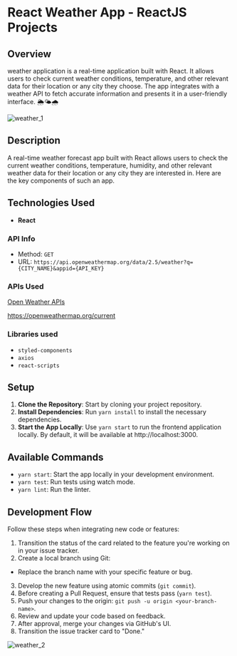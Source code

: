 # React Weather App - ReactJS Projects


## Overview
weather application is a real-time application built with React. It allows users to check current weather conditions, temperature, and other relevant data for their location or any city they choose. The app integrates with a weather API to fetch accurate information and presents it in a user-friendly interface. 🌦️🌤️🌧️

![weather_1](https://github.com/Naumaan777/weather-application/assets/115418662/c818c636-f8fa-48a2-8806-a34aaa5bd68d)

## Description
A real-time weather forecast app built with React allows users to check the current weather conditions, temperature, humidity, and other relevant weather data for their location or any city they are interested in. Here are the key components of such an app.

## Technologies Used
- **React**

### API Info
* Method: `GET`
* URL: `https://api.openweathermap.org/data/2.5/weather?q={CITY_NAME}&appid={API_KEY}`

### APIs Used
[Open Weather APIs](https://openweathermap.org/)

https://openweathermap.org/current

### Libraries used
* `styled-components`
* `axios`
* `react-scripts`

## Setup
1. **Clone the Repository**: Start by cloning your project repository.
2. **Install Dependencies**: Run `yarn install` to install the necessary dependencies.
3. **Start the App Locally**: Use `yarn start` to run the frontend application locally. By default, it will be available at http://localhost:3000.

## Available Commands
- `yarn start`: Start the app locally in your development environment.
- `yarn test`: Run tests using watch mode.
- `yarn lint`: Run the linter.

## Development Flow
Follow these steps when integrating new code or features:

1. Transition the status of the card related to the feature you're working on in your issue tracker.
2. Create a local branch using Git:
- Replace the branch name with your specific feature or bug.
3. Develop the new feature using atomic commits (`git commit`).
4. Before creating a Pull Request, ensure that tests pass (`yarn test`).
5. Push your changes to the origin: `git push -u origin <your-branch-name>`.
6. Review and update your code based on feedback.
7. After approval, merge your changes via GitHub's UI.
8. Transition the issue tracker card to "Done."



![weather_2](https://github.com/Naumaan777/weather-application/assets/115418662/8cad2220-a122-4c99-86f2-7bd2440d6389)
